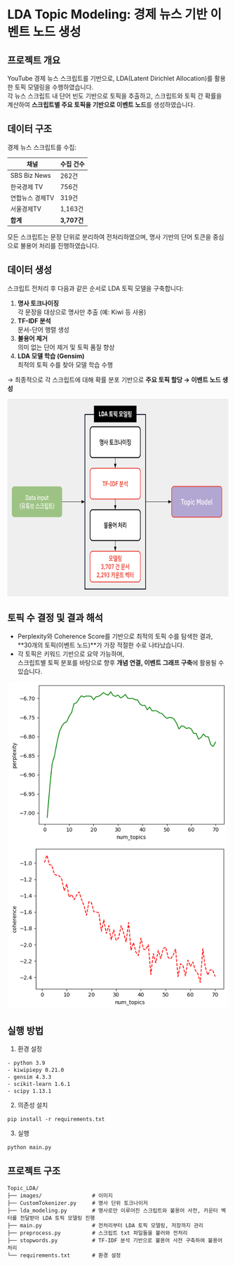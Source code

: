 # LDA Topic Modeling: 경제 뉴스 기반 이벤트 노드 생성
## 프로젝트 개요
YouTube 경제 뉴스 스크립트를 기반으로, LDA(Latent Dirichlet Allocation)를 활용한 토픽 모델링을 수행하였습니다.  
각 뉴스 스크립트 내 단어 빈도 기반으로 토픽을 추출하고, 스크립트와 토픽 간 확률을 계산하여 **스크립트별 주요 토픽을 기반으로 이벤트 노드**를 생성하였습니다.

## 데이터 구조

경제 뉴스 스크립트를 수집:

| 채널 | 수집 건수 |
|------|-----------|
| SBS Biz News | 262건 |
| 한국경제 TV | 756건 |
| 연합뉴스 경제TV | 319건 |
| 서울경제TV | 1,163건 |
| **합계** | **3,707건** |

모든 스크립트는 문장 단위로 분리하여 전처리하였으며, 명사 기반의 단어 토큰을 중심으로 불용어 처리를 진행하였습니다.

## 데이터 생성

스크립트 전처리 후 다음과 같은 순서로 LDA 토픽 모델을 구축합니다:

1. **명사 토크나이징**  
   각 문장을 대상으로 명사만 추출 (예: Kiwi 등 사용)
2. **TF-IDF 분석**  
   문서-단어 행렬 생성
3. **불용어 제거**  
   의미 없는 단어 제거 및 토픽 품질 향상
4. **LDA 모델 학습 (Gensim)**  
   최적의 토픽 수를 찾아 모델 학습 수행<br>

→ 최종적으로 각 스크립트에 대해 확률 분포 기반으로 **주요 토픽 할당 → 이벤트 노드 생성**

<p align="center">
  <img src="images/LDA_Flow.png" height="450" width="1000"/>
</p>

## 토픽 수 결정 및 결과 해석

- Perplexity와 Coherence Score를 기반으로 최적의 토픽 수를 탐색한 결과,  
  **30개의 토픽(이벤트 노드)**가 가장 적절한 수로 나타났습니다.
- 각 토픽은 키워드 기반으로 요약 가능하며,  
  스크립트별 토픽 분포를 바탕으로 향후 **개념 연결, 이벤트 그래프 구축**에 활용될 수 있습니다.

<p align="center">
  <img src="images/per_2293.png" width="500"/>
  <img src="images/coh_2293.png" width="500"/>
</p>

## 실행 방법
1. 환경 설정
```
- python 3.9
- kiwipiepy 0.21.0
- gensim 4.3.3
- scikit-learn 1.6.1
- scipy 1.13.1
```
2. 의존성 설치
```
pip install -r requirements.txt
```
3. 실행 
```
python main.py
```

## 프로젝트 구조
```
Topic_LDA/
├── images/                # 이미지
├── CustomTokenizer.py     # 명사 단위 토크나이저
├── lda_modeling.py        # 명사로만 이루어진 스크립트와 불용어 사전, 카운터 벡터를 전달받아 LDA 토픽 모델링 진행
├── main.py                # 전처리부터 LDA 토픽 모델링, 저장까지 관리
├── preprocess.py          # 스크립트 txt 파일들을 불러와 전처리
├── stopwords.py           # TF-IDF 분석 기반으로 불용어 사전 구축하여 불용어 처리
└── requirements.txt       # 환경 설정
```

